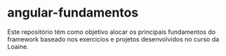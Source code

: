 # angular-fundamentos
Este repositório tém como objetivo alocar os principais fundamentos do framework baseado nos exercicios e projetos desenvolvidos no curso da Loaine.
